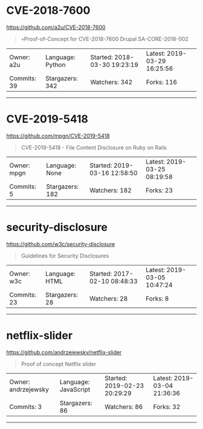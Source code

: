 # CVE-2018-7600

https://github.com/a2u/CVE-2018-7600
<blockquote>
💀Proof-of-Concept for CVE-2018-7600 Drupal SA-CORE-2018-002
</blockquote>

<table>
<tr><td>Owner: a2u</td>
    <td>Language: Python</td>
    <td>Started: 2018-03-30 19:23:19</td>
    <td>Latest: 2019-03-29 16:25:56</td></tr>
<tr><td>Commits: 39</td>
    <td>Stargazers: 342</td>
    <td>Watchers: 342</td>
    <td>Forks: 116</td></tr>
</table>

---

# CVE-2019-5418

https://github.com/mpgn/CVE-2019-5418
<blockquote>
CVE-2019-5418 - File Content Disclosure on Ruby on Rails
</blockquote>

<table>
<tr><td>Owner: mpgn</td>
    <td>Language: None</td>
    <td>Started: 2019-03-16 12:58:50</td>
    <td>Latest: 2019-03-25 08:19:58</td></tr>
<tr><td>Commits: 5</td>
    <td>Stargazers: 182</td>
    <td>Watchers: 182</td>
    <td>Forks: 23</td></tr>
</table>

---

# security-disclosure

https://github.com/w3c/security-disclosure
<blockquote>
Guidelines for Security Disclosures
</blockquote>

<table>
<tr><td>Owner: w3c</td>
    <td>Language: HTML</td>
    <td>Started: 2017-02-10 08:48:33</td>
    <td>Latest: 2019-03-05 10:47:24</td></tr>
<tr><td>Commits: 23</td>
    <td>Stargazers: 28</td>
    <td>Watchers: 28</td>
    <td>Forks: 8</td></tr>
</table>

---

# netflix-slider

https://github.com/andrzejewsky/netflix-slider
<blockquote>
Proof of concept Netflix slider
</blockquote>

<table>
<tr><td>Owner: andrzejewsky</td>
    <td>Language: JavaScript</td>
    <td>Started: 2019-02-23 20:29:29</td>
    <td>Latest: 2019-03-04 21:36:36</td></tr>
<tr><td>Commits: 3</td>
    <td>Stargazers: 86</td>
    <td>Watchers: 86</td>
    <td>Forks: 32</td></tr>
</table>

---

